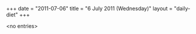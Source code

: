 +++
date = "2011-07-06"
title = "6 July 2011 (Wednesday)"
layout = "daily-diet"
+++


\<no entries\>
